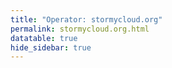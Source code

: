 ```yaml
---
title: "Operator: stormycloud.org"
permalink: stormycloud.org.html
datatable: true
hide_sidebar: true
---
```


<div>                        <script type="text/javascript">window.PlotlyConfig = {MathJaxConfig: 'local'};</script>
        <script src="https://cdn.plot.ly/plotly-2.4.2.min.js"></script>                <div id="c6de7965-0ecc-4d06-9688-be8a2fb2f5d6" class="plotly-graph-div" style="height:100%; width:100%;"></div>            <script type="text/javascript">                                    window.PLOTLYENV=window.PLOTLYENV || {};                                    if (document.getElementById("c6de7965-0ecc-4d06-9688-be8a2fb2f5d6")) {                    Plotly.newPlot(                        "c6de7965-0ecc-4d06-9688-be8a2fb2f5d6",                        [{"name":"exit probability (%)","type":"scatter","x":["2021-10-18","2021-10-19","2021-10-20","2021-10-21","2021-10-22","2021-10-23","2021-10-25","2021-10-27","2021-10-28","2021-10-29","2021-10-31","2021-11-01","2021-11-02","2021-11-03","2021-11-04","2021-11-05","2021-11-06","2021-11-07","2021-11-08","2021-11-09","2021-11-10","2021-11-11","2021-11-12","2021-11-13","2021-11-14","2021-11-15","2021-11-16","2021-11-17","2021-11-19","2021-11-20","2021-11-21","2021-11-22","2021-11-23","2021-11-24","2021-11-25","2021-11-27","2021-11-28","2021-11-29","2021-11-30","2021-12-01","2021-12-02","2021-12-03","2021-12-04","2021-12-05","2021-12-06","2021-12-07","2021-12-08","2021-12-09","2021-12-10","2021-12-11","2021-12-12","2021-12-13","2021-12-14","2021-12-15","2021-12-16","2021-12-17","2021-12-18","2021-12-19","2021-12-20","2021-12-21","2021-12-22","2021-12-23","2021-12-25","2021-12-26","2021-12-27","2021-12-28","2021-12-29","2021-12-30","2021-12-31","2022-01-01"],"xaxis":"x","y":[0.0,0.0,0.0,0.0,0.0,0.0,0.03,0.08,0.1,0.12,0.17,0.25,0.26,0.32,0.38,0.46,0.48,0.47,0.47,0.57,0.68,0.7,0.67,0.67,0.7,0.09,0.08,0.08,0.08,0.08,0.07,0.0,0.05,0.06,0.05,0.04,0.04,0.04,0.04,0.0,0.0,0.0,0.0,0.0,null,null,null,0.0,0.02,0.05,0.09,0.15,0.18,0.23,0.3,0.31,0.33,0.41,0.45,0.47,0.49,0.49,0.56,0.59,0.59,0.62,0.64,0.66,0.71,0.75],"yaxis":"y"},{"name":"guard probability (%)","type":"scatter","x":["2021-10-18","2021-10-19","2021-10-20","2021-10-21","2021-10-22","2021-10-23","2021-10-25","2021-10-27","2021-10-28","2021-10-29","2021-10-31","2021-11-01","2021-11-02","2021-11-03","2021-11-04","2021-11-05","2021-11-06","2021-11-07","2021-11-08","2021-11-09","2021-11-10","2021-11-11","2021-11-12","2021-11-13","2021-11-14","2021-11-15","2021-11-16","2021-11-17","2021-11-19","2021-11-20","2021-11-21","2021-11-22","2021-11-23","2021-11-24","2021-11-25","2021-11-27","2021-11-28","2021-11-29","2021-11-30","2021-12-01","2021-12-02","2021-12-03","2021-12-04","2021-12-05","2021-12-06","2021-12-07","2021-12-08","2021-12-09","2021-12-10","2021-12-11","2021-12-12","2021-12-13","2021-12-14","2021-12-15","2021-12-16","2021-12-17","2021-12-18","2021-12-19","2021-12-20","2021-12-21","2021-12-22","2021-12-23","2021-12-25","2021-12-26","2021-12-27","2021-12-28","2021-12-29","2021-12-30","2021-12-31","2022-01-01"],"xaxis":"x","y":[0.0,0.0,0.0,0.0,0.0,0.0,0.0,0.11,0.29,0.33,0.5,0.54,0.53,0.52,0.56,0.57,0.54,0.2,0.21,0.19,0.2,0.2,0.19,0.19,0.19,0.17,0.34,0.33,0.35,0.35,0.34,0.12,0.16,0.16,0.15,0.14,0.13,0.12,0.08,0.08,0.09,0.08,0.08,0.08,null,null,null,0.0,0.0,0.0,0.0,0.0,0.0,0.0,0.0,0.19,0.19,0.21,0.23,0.21,0.23,0.2,0.18,0.2,0.17,0.17,0.17,0.18,0.17,0.16],"yaxis":"y"},{"name":"advertised bandwidth","type":"scatter","x":["2021-10-18","2021-10-19","2021-10-20","2021-10-21","2021-10-22","2021-10-23","2021-10-25","2021-10-27","2021-10-28","2021-10-29","2021-10-31","2021-11-01","2021-11-02","2021-11-03","2021-11-04","2021-11-05","2021-11-06","2021-11-07","2021-11-08","2021-11-09","2021-11-10","2021-11-11","2021-11-12","2021-11-13","2021-11-14","2021-11-15","2021-11-16","2021-11-17","2021-11-19","2021-11-20","2021-11-21","2021-11-22","2021-11-23","2021-11-24","2021-11-25","2021-11-27","2021-11-28","2021-11-29","2021-11-30","2021-12-01","2021-12-02","2021-12-03","2021-12-04","2021-12-05","2021-12-06","2021-12-07","2021-12-08","2021-12-09","2021-12-10","2021-12-11","2021-12-12","2021-12-13","2021-12-14","2021-12-15","2021-12-16","2021-12-17","2021-12-18","2021-12-19","2021-12-20","2021-12-21","2021-12-22","2021-12-23","2021-12-25","2021-12-26","2021-12-27","2021-12-28","2021-12-29","2021-12-30","2021-12-31","2022-01-01"],"xaxis":"x","y":[0.0,0.05,0.16,0.25,0.36,0.36,0.71,0.95,1.2,1.44,1.6,1.72,1.94,2.03,2.25,2.32,2.48,2.54,2.7,3.37,3.65,3.78,3.78,3.79,4.04,4.09,3.6,3.73,3.77,3.77,3.75,3.04,3.03,2.26,2.24,2.24,2.23,1.77,1.77,0.81,0.8,0.79,0.8,0.8,0.8,0.44,0.44,0.44,0.67,0.75,1.02,0.68,0.88,1.1,1.22,1.45,1.54,1.64,1.67,1.78,1.82,1.88,1.96,2.04,2.11,2.14,2.15,2.28,2.32,2.42],"yaxis":"y2"}],                        {"hovermode":"x","template":{"data":{"bar":[{"error_x":{"color":"#2a3f5f"},"error_y":{"color":"#2a3f5f"},"marker":{"line":{"color":"#E5ECF6","width":0.5},"pattern":{"fillmode":"overlay","size":10,"solidity":0.2}},"type":"bar"}],"barpolar":[{"marker":{"line":{"color":"#E5ECF6","width":0.5},"pattern":{"fillmode":"overlay","size":10,"solidity":0.2}},"type":"barpolar"}],"carpet":[{"aaxis":{"endlinecolor":"#2a3f5f","gridcolor":"white","linecolor":"white","minorgridcolor":"white","startlinecolor":"#2a3f5f"},"baxis":{"endlinecolor":"#2a3f5f","gridcolor":"white","linecolor":"white","minorgridcolor":"white","startlinecolor":"#2a3f5f"},"type":"carpet"}],"choropleth":[{"colorbar":{"outlinewidth":0,"ticks":""},"type":"choropleth"}],"contour":[{"colorbar":{"outlinewidth":0,"ticks":""},"colorscale":[[0.0,"#0d0887"],[0.1111111111111111,"#46039f"],[0.2222222222222222,"#7201a8"],[0.3333333333333333,"#9c179e"],[0.4444444444444444,"#bd3786"],[0.5555555555555556,"#d8576b"],[0.6666666666666666,"#ed7953"],[0.7777777777777778,"#fb9f3a"],[0.8888888888888888,"#fdca26"],[1.0,"#f0f921"]],"type":"contour"}],"contourcarpet":[{"colorbar":{"outlinewidth":0,"ticks":""},"type":"contourcarpet"}],"heatmap":[{"colorbar":{"outlinewidth":0,"ticks":""},"colorscale":[[0.0,"#0d0887"],[0.1111111111111111,"#46039f"],[0.2222222222222222,"#7201a8"],[0.3333333333333333,"#9c179e"],[0.4444444444444444,"#bd3786"],[0.5555555555555556,"#d8576b"],[0.6666666666666666,"#ed7953"],[0.7777777777777778,"#fb9f3a"],[0.8888888888888888,"#fdca26"],[1.0,"#f0f921"]],"type":"heatmap"}],"heatmapgl":[{"colorbar":{"outlinewidth":0,"ticks":""},"colorscale":[[0.0,"#0d0887"],[0.1111111111111111,"#46039f"],[0.2222222222222222,"#7201a8"],[0.3333333333333333,"#9c179e"],[0.4444444444444444,"#bd3786"],[0.5555555555555556,"#d8576b"],[0.6666666666666666,"#ed7953"],[0.7777777777777778,"#fb9f3a"],[0.8888888888888888,"#fdca26"],[1.0,"#f0f921"]],"type":"heatmapgl"}],"histogram":[{"marker":{"pattern":{"fillmode":"overlay","size":10,"solidity":0.2}},"type":"histogram"}],"histogram2d":[{"colorbar":{"outlinewidth":0,"ticks":""},"colorscale":[[0.0,"#0d0887"],[0.1111111111111111,"#46039f"],[0.2222222222222222,"#7201a8"],[0.3333333333333333,"#9c179e"],[0.4444444444444444,"#bd3786"],[0.5555555555555556,"#d8576b"],[0.6666666666666666,"#ed7953"],[0.7777777777777778,"#fb9f3a"],[0.8888888888888888,"#fdca26"],[1.0,"#f0f921"]],"type":"histogram2d"}],"histogram2dcontour":[{"colorbar":{"outlinewidth":0,"ticks":""},"colorscale":[[0.0,"#0d0887"],[0.1111111111111111,"#46039f"],[0.2222222222222222,"#7201a8"],[0.3333333333333333,"#9c179e"],[0.4444444444444444,"#bd3786"],[0.5555555555555556,"#d8576b"],[0.6666666666666666,"#ed7953"],[0.7777777777777778,"#fb9f3a"],[0.8888888888888888,"#fdca26"],[1.0,"#f0f921"]],"type":"histogram2dcontour"}],"mesh3d":[{"colorbar":{"outlinewidth":0,"ticks":""},"type":"mesh3d"}],"parcoords":[{"line":{"colorbar":{"outlinewidth":0,"ticks":""}},"type":"parcoords"}],"pie":[{"automargin":true,"type":"pie"}],"scatter":[{"marker":{"colorbar":{"outlinewidth":0,"ticks":""}},"type":"scatter"}],"scatter3d":[{"line":{"colorbar":{"outlinewidth":0,"ticks":""}},"marker":{"colorbar":{"outlinewidth":0,"ticks":""}},"type":"scatter3d"}],"scattercarpet":[{"marker":{"colorbar":{"outlinewidth":0,"ticks":""}},"type":"scattercarpet"}],"scattergeo":[{"marker":{"colorbar":{"outlinewidth":0,"ticks":""}},"type":"scattergeo"}],"scattergl":[{"marker":{"colorbar":{"outlinewidth":0,"ticks":""}},"type":"scattergl"}],"scattermapbox":[{"marker":{"colorbar":{"outlinewidth":0,"ticks":""}},"type":"scattermapbox"}],"scatterpolar":[{"marker":{"colorbar":{"outlinewidth":0,"ticks":""}},"type":"scatterpolar"}],"scatterpolargl":[{"marker":{"colorbar":{"outlinewidth":0,"ticks":""}},"type":"scatterpolargl"}],"scatterternary":[{"marker":{"colorbar":{"outlinewidth":0,"ticks":""}},"type":"scatterternary"}],"surface":[{"colorbar":{"outlinewidth":0,"ticks":""},"colorscale":[[0.0,"#0d0887"],[0.1111111111111111,"#46039f"],[0.2222222222222222,"#7201a8"],[0.3333333333333333,"#9c179e"],[0.4444444444444444,"#bd3786"],[0.5555555555555556,"#d8576b"],[0.6666666666666666,"#ed7953"],[0.7777777777777778,"#fb9f3a"],[0.8888888888888888,"#fdca26"],[1.0,"#f0f921"]],"type":"surface"}],"table":[{"cells":{"fill":{"color":"#EBF0F8"},"line":{"color":"white"}},"header":{"fill":{"color":"#C8D4E3"},"line":{"color":"white"}},"type":"table"}]},"layout":{"annotationdefaults":{"arrowcolor":"#2a3f5f","arrowhead":0,"arrowwidth":1},"autotypenumbers":"strict","coloraxis":{"colorbar":{"outlinewidth":0,"ticks":""}},"colorscale":{"diverging":[[0,"#8e0152"],[0.1,"#c51b7d"],[0.2,"#de77ae"],[0.3,"#f1b6da"],[0.4,"#fde0ef"],[0.5,"#f7f7f7"],[0.6,"#e6f5d0"],[0.7,"#b8e186"],[0.8,"#7fbc41"],[0.9,"#4d9221"],[1,"#276419"]],"sequential":[[0.0,"#0d0887"],[0.1111111111111111,"#46039f"],[0.2222222222222222,"#7201a8"],[0.3333333333333333,"#9c179e"],[0.4444444444444444,"#bd3786"],[0.5555555555555556,"#d8576b"],[0.6666666666666666,"#ed7953"],[0.7777777777777778,"#fb9f3a"],[0.8888888888888888,"#fdca26"],[1.0,"#f0f921"]],"sequentialminus":[[0.0,"#0d0887"],[0.1111111111111111,"#46039f"],[0.2222222222222222,"#7201a8"],[0.3333333333333333,"#9c179e"],[0.4444444444444444,"#bd3786"],[0.5555555555555556,"#d8576b"],[0.6666666666666666,"#ed7953"],[0.7777777777777778,"#fb9f3a"],[0.8888888888888888,"#fdca26"],[1.0,"#f0f921"]]},"colorway":["#636efa","#EF553B","#00cc96","#ab63fa","#FFA15A","#19d3f3","#FF6692","#B6E880","#FF97FF","#FECB52"],"font":{"color":"#2a3f5f"},"geo":{"bgcolor":"white","lakecolor":"white","landcolor":"#E5ECF6","showlakes":true,"showland":true,"subunitcolor":"white"},"hoverlabel":{"align":"left"},"hovermode":"closest","mapbox":{"style":"light"},"paper_bgcolor":"white","plot_bgcolor":"#E5ECF6","polar":{"angularaxis":{"gridcolor":"white","linecolor":"white","ticks":""},"bgcolor":"#E5ECF6","radialaxis":{"gridcolor":"white","linecolor":"white","ticks":""}},"scene":{"xaxis":{"backgroundcolor":"#E5ECF6","gridcolor":"white","gridwidth":2,"linecolor":"white","showbackground":true,"ticks":"","zerolinecolor":"white"},"yaxis":{"backgroundcolor":"#E5ECF6","gridcolor":"white","gridwidth":2,"linecolor":"white","showbackground":true,"ticks":"","zerolinecolor":"white"},"zaxis":{"backgroundcolor":"#E5ECF6","gridcolor":"white","gridwidth":2,"linecolor":"white","showbackground":true,"ticks":"","zerolinecolor":"white"}},"shapedefaults":{"line":{"color":"#2a3f5f"}},"ternary":{"aaxis":{"gridcolor":"white","linecolor":"white","ticks":""},"baxis":{"gridcolor":"white","linecolor":"white","ticks":""},"bgcolor":"#E5ECF6","caxis":{"gridcolor":"white","linecolor":"white","ticks":""}},"title":{"x":0.05},"xaxis":{"automargin":true,"gridcolor":"white","linecolor":"white","ticks":"","title":{"standoff":15},"zerolinecolor":"white","zerolinewidth":2},"yaxis":{"automargin":true,"gridcolor":"white","linecolor":"white","ticks":"","title":{"standoff":15},"zerolinecolor":"white","zerolinewidth":2}}},"xaxis":{"anchor":"y","domain":[0.0,0.94],"rangeselector":{"buttons":[{"count":7,"label":"week","step":"day","stepmode":"backward"},{"count":1,"label":"month","step":"month","stepmode":"backward"},{"count":6,"label":"6 months","step":"month","stepmode":"backward"},{"count":1,"label":"year","step":"year","stepmode":"backward"},{"step":"all"}]}},"yaxis":{"anchor":"x","domain":[0.0,1.0],"rangemode":"nonnegative","ticksuffix":"%","title":{"text":"exit / guard probability"}},"yaxis2":{"anchor":"x","overlaying":"y","rangemode":"nonnegative","side":"right","ticksuffix":" Gbit/s","title":{"text":"advertised bandwidth"}}},                        {"responsive": true}                    )                };                            </script>        </div>

Only proven relays are included in the graph and table. A proven relay claims to be part of a domain
and can be verified to be part of it via the
["well-known" URL or DNS records](https://nusenu.github.io/ContactInfo-Information-Sharing-Specification/#proof).

<div class="datatable-begin"></div>

| Nickname                                                                |   Mbit/s | Exit   | IPv4                                                     | IPv6                                                                                                 | First Seen   | Tor Version   | AS Name                                    |
|:------------------------------------------------------------------------|---------:|:-------|:---------------------------------------------------------|:-----------------------------------------------------------------------------------------------------|:-------------|:--------------|:-------------------------------------------|
| [StormyCloudInc](w/relay/0893FEB6D3C7D41B4A79B473E49E93140CBC75B2.html) |      110 | Y      | [23.128.248.11](https://stat.ripe.net/23.128.248.11)     | [2602:fc05::11](https://stat.ripe.net/2602:fc05::11)                                                 | 2021-12-08   | 0.4.7.3-alpha | [DATAIDEAS-LLC](w/as_number/AS398355)      |
| [StormyCloudInc](w/relay/0A795D61EE16C167F810FFEC7EF265874AE27656.html) |      223 | Y      | [199.195.253.162](https://stat.ripe.net/199.195.253.162) | [2605:6400:10:3a6:79d3:df52:fc3a:51d6](https://stat.ripe.net/2605:6400:10:3a6:79d3:df52:fc3a:51d6)   | 2021-12-08   | 0.4.7.3-alpha | [PONYNET](w/as_number/AS53667)             |
| [StormyCloudInc](w/relay/185A1B2953A40871A6A116925CF906927F19C6F3.html) |       27 | Y      | [23.128.248.15](https://stat.ripe.net/23.128.248.15)     | [2602:fc05::15](https://stat.ripe.net/2602:fc05::15)                                                 | 2021-12-28   | 0.4.7.3-alpha | [DATAIDEAS-LLC](w/as_number/AS398355)      |
| [StormyCloudInc](w/relay/2E86A958BCC8EBFD7E38913C4740FEABC837F3CA.html) |        9 | Y      | [107.189.1.34](https://stat.ripe.net/107.189.1.34)       | [2605:6400:30:f2f7::](https://stat.ripe.net/2605:6400:30:f2f7::)                                     | 2021-12-21   | 0.4.7.3-alpha | [PONYNET](w/as_number/AS53667)             |
| [StormyCloudInc](w/relay/2F91F12CC81AA846315177E225EA5EDE37D7197F.html) |      190 | Y      | [198.98.59.65](https://stat.ripe.net/198.98.59.65)       | [2605:6400:10:3a9:e347:3548:8114:c6bb](https://stat.ripe.net/2605:6400:10:3a9:e347:3548:8114:c6bb)   | 2021-12-08   | 0.4.7.3-alpha | [PONYNET](w/as_number/AS53667)             |
| [StormyCloudInc](w/relay/3F5BACFCF4F7508F6B04C5522522DC22C2804085.html) |      143 | Y      | [198.98.56.81](https://stat.ripe.net/198.98.56.81)       | [2605:6400:10:977:c5c7:bfc2:d0f9:13df](https://stat.ripe.net/2605:6400:10:977:c5c7:bfc2:d0f9:13df)   | 2021-12-08   | 0.4.7.3-alpha | [PONYNET](w/as_number/AS53667)             |
| [StormyCloudInc](w/relay/4E6515A5E941C1C5517FB2952972BEB458640BCF.html) |      250 | N      | [144.76.69.140](https://stat.ripe.net/144.76.69.140)     | [2a01:4f8:191:828b::2](https://stat.ripe.net/2a01:4f8:191:828b::2)                                   | 2021-12-09   | 0.4.6.9       | [Hetzner Online GmbH](w/as_number/AS24940) |
| [StormyCloudInc](w/relay/5238AB0E5517295CC85EED548273224DFF50E28A.html) |      110 | Y      | [205.185.113.72](https://stat.ripe.net/205.185.113.72)   | [2605:6400:20:25c1:ae8e:d4e8:7078:390e](https://stat.ripe.net/2605:6400:20:25c1:ae8e:d4e8:7078:390e) | 2021-12-08   | 0.4.7.3-alpha | [PONYNET](w/as_number/AS53667)             |
| [StormyCloudInc](w/relay/645A0CF860DF9B9B143053E67BBFF1DDD0021C1F.html) |      109 | Y      | [45.61.186.225](https://stat.ripe.net/45.61.186.225)     | [2605:6400:40:fe48:d54a:dfc4:284a:e66](https://stat.ripe.net/2605:6400:40:fe48:d54a:dfc4:284a:e66)   | 2021-12-09   | 0.4.7.3-alpha | [PONYNET](w/as_number/AS53667)             |
| [StormyCloudInc](w/relay/6B1F1C3307147C704E4882A6399BC4C74AD56F95.html) |       65 | Y      | [209.141.45.227](https://stat.ripe.net/209.141.45.227)   | [2605:6400:20:275e:fa5f:515f:d12b:c095](https://stat.ripe.net/2605:6400:20:275e:fa5f:515f:d12b:c095) | 2021-12-08   | 0.4.7.3-alpha | [PONYNET](w/as_number/AS53667)             |
| [StormyCloudInc](w/relay/6F4DF2460C82BE340CA910FD7248A1CBEC26D0E2.html) |       72 | Y      | [209.141.46.47](https://stat.ripe.net/209.141.46.47)     | [2605:6400:20:21c3:9fb4:fc64:b48c:f091](https://stat.ripe.net/2605:6400:20:21c3:9fb4:fc64:b48c:f091) | 2021-12-08   | 0.4.7.3-alpha | [PONYNET](w/as_number/AS53667)             |
| [StormyCloudInc](w/relay/8208042634B76BAFA15E2B852BE3643E0EDE2EEB.html) |      117 | Y      | [45.61.185.74](https://stat.ripe.net/45.61.185.74)       | [2605:6400:40:fe49:9485:be82:e1f9:435e](https://stat.ripe.net/2605:6400:40:fe49:9485:be82:e1f9:435e) | 2021-12-09   | 0.4.7.3-alpha | [PONYNET](w/as_number/AS53667)             |
| [StormyCloudInc](w/relay/8BDC2FCEB06FBB682F6F46F43B84313A21161290.html) |       24 | Y      | [23.128.248.14](https://stat.ripe.net/23.128.248.14)     | [2602:fc05::14](https://stat.ripe.net/2602:fc05::14)                                                 | 2021-12-28   | 0.4.7.3-alpha | [DATAIDEAS-LLC](w/as_number/AS398355)      |
| [StormyCloudInc](w/relay/8E7428DBA15ED938A63DAB4961312718E93CCF16.html) |      115 | Y      | [23.128.248.12](https://stat.ripe.net/23.128.248.12)     | [2602:fc05::12](https://stat.ripe.net/2602:fc05::12)                                                 | 2021-12-08   | 0.4.7.3-alpha | [DATAIDEAS-LLC](w/as_number/AS398355)      |
| [StormyCloudInc](w/relay/9E4A38FC5AD3EB72CFECB92D5160E63BE46D6E4F.html) |      163 | Y      | [45.61.185.168](https://stat.ripe.net/45.61.185.168)     | [2605:6400:40:fffb:d4e3:6202:6592:dc51](https://stat.ripe.net/2605:6400:40:fffb:d4e3:6202:6592:dc51) | 2021-12-08   | 0.4.7.3-alpha | [PONYNET](w/as_number/AS53667)             |
| [StormyCloudInc](w/relay/A33DE4E8B38E71820639E9F5A9A4262DDA8B16E1.html) |      102 | Y      | [198.98.60.54](https://stat.ripe.net/198.98.60.54)       | [2605:6400:10:733:8d1f:fd16:76f:b176](https://stat.ripe.net/2605:6400:10:733:8d1f:fd16:76f:b176)     | 2021-12-21   | 0.4.7.3-alpha | [PONYNET](w/as_number/AS53667)             |
| [StormyCloudInc](w/relay/A3A575B5F68D60CCC9A03905A30AC4047F0BCCF1.html) |       51 | Y      | [107.189.13.42](https://stat.ripe.net/107.189.13.42)     | [2605:6400:30:f701:7ef2:fb6:13f8:641](https://stat.ripe.net/2605:6400:30:f701:7ef2:fb6:13f8:641)     | 2021-12-28   | 0.4.7.3-alpha | [PONYNET](w/as_number/AS53667)             |
| [StormyCloudInc](w/relay/A7348BE96DF5BD080A9BA6F87454706BFD75371A.html) |      206 | N      | [144.76.69.140](https://stat.ripe.net/144.76.69.140)     | [2a01:4f8:191:828b::2](https://stat.ripe.net/2a01:4f8:191:828b::2)                                   | 2021-12-09   | 0.4.6.9       | [Hetzner Online GmbH](w/as_number/AS24940) |
| [StormyCloudInc](w/relay/A78E3FB7EDD06D3188D6EF124C8116A892C44BB9.html) |      131 | Y      | [45.61.188.164](https://stat.ripe.net/45.61.188.164)     | [2605:6400:40:fb76:e861:11b5:291d:41f6](https://stat.ripe.net/2605:6400:40:fb76:e861:11b5:291d:41f6) | 2021-12-08   | 0.4.7.3-alpha | [PONYNET](w/as_number/AS53667)             |
| [StormyCloudInc](w/relay/AF8E9DC6A9C6BAECD2DFBC11AEA7C93F1BC1826B.html) |      101 | Y      | [23.128.248.13](https://stat.ripe.net/23.128.248.13)     | [2602:fc05::13](https://stat.ripe.net/2602:fc05::13)                                                 | 2021-12-08   | 0.4.7.3-alpha | [DATAIDEAS-LLC](w/as_number/AS398355)      |
| [StormyCloudInc](w/relay/B4DE48901813EE8FABF07D2CAC4C2D056327B579.html) |       27 | Y      | [23.128.248.18](https://stat.ripe.net/23.128.248.18)     | [2602:fc05::18](https://stat.ripe.net/2602:fc05::18)                                                 | 2021-12-29   | 0.4.7.3-alpha | [DATAIDEAS-LLC](w/as_number/AS398355)      |
| [StormyCloudInc](w/relay/C062A7545A01CAAEF57F6C19C00B0AC59A9070D8.html) |       24 | Y      | [23.128.248.17](https://stat.ripe.net/23.128.248.17)     | [2602:fc05::17](https://stat.ripe.net/2602:fc05::17)                                                 | 2021-12-28   | 0.4.7.3-alpha | [DATAIDEAS-LLC](w/as_number/AS398355)      |
| [StormyCloudInc](w/relay/FC84E71FD87BDB05D61EA1688C55A0430DCCE0F5.html) |       43 | Y      | [23.128.248.16](https://stat.ripe.net/23.128.248.16)     | [2602:fc05::16](https://stat.ripe.net/2602:fc05::16)                                                 | 2021-12-28   | 0.4.7.3-alpha | [DATAIDEAS-LLC](w/as_number/AS398355)      |

<div class="datatable-end"></div> 